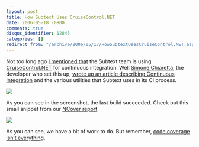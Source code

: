 ```yaml
---
layout: post
title: How Subtext Uses CruiseControl.NET
date: 2006-05-18 -0800
comments: true
disqus_identifier: 12845
categories: []
redirect_from: "/archive/2006/05/17/HowSubtextUsesCruiseControl.NET.aspx/"
---
```


Not too long ago [I mentioned
that](http://haacked.com/archive/2006/05/03/SubtextCruisingInCruiseControl.NET.aspx "Subtext CruiseControl.NET")
the Subtext team is using
[CruiseControl.NET](http://ccnet.thoughtworks.com/ "CruiseControl.NET Home")
for continuous integration. Well [Simone
Chiaretta](http://blogs.ugidotnet.org/piyo/ "FoxyBlog (in italian)"),
the developer who set this up, [wrote up an article describing
Continuous
Integration](http://www.subtextproject.com/Home/Docs/Developer/ContinuousIntegration/tabid/145/Default.aspx "Continuous Integration and Subtext")
and the various utilities that Subtext uses in its CI process.

![](http://haacked.com/images/CCNetTrayScreenshot.gif)

As you can see in the screenshot, the last build succeeded. Check out
this small snippet from our [NCover
report](http://haacked.dyndns.org/ccnet/server/local/project/SubText/build/log20060518054054Lbuild.1.4.1.69.xml/NCoverBuildReport.aspx "NCover report")

![](http://haacked.com/images/NCoverReport.gif)

As you can see, we have a bit of work to do. But remember, [code
coverage isn’t
everything](http://haacked.com/archive/2004/11/03/CodeCoverageIsNotEnough.aspx "Code Coverage Isn't Enough").

